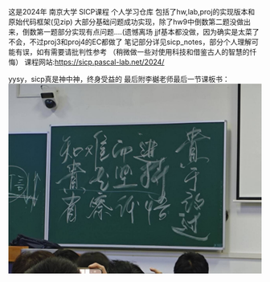 这是2024年 南京大学 SICP课程 个人学习仓库
包括了hw,lab,proj的实现版本和原始代码框架(见zip)
大部分基础问题成功实现，除了hw9中倒数第二题没做出来，倒数第一题部分实现有点问题....(遗憾离场
jjf基本都没做，因为确实是太菜了不会，不过proj3和proj4的EC都做了
笔记部分详见sicp_notes，部分个人理解可能有误，如有需要请批判性参考
（稍微做一些对使用科技和借鉴古人的智慧的忏悔）
课程网站:https://sicp.pascal-lab.net/2024/

yysy，sicp真是神中神，终身受益的
最后附李樾老师最后一节课板书：
![image](https://github.com/kunjinkao55/nju-sicp-notes/blob/master/sicp_notes/QQ%E5%9B%BE%E7%89%8720250115181132.jpg)
